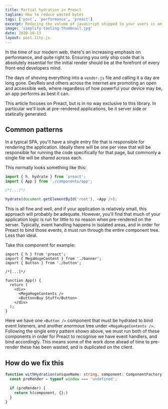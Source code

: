 ```yaml
---
title: Partial hydration in Preact
tagline: How to reduce wasted bytes
tags: ['post', 'performance', 'preact']
excerpt: Reducing the volume of javascript shipped to your users is an ongoing concern, here's one way of approaching this.
image: 'simplify-tooling-thumbnail.jpg'
date: 2020-10-13
layout: post.11ty.js
---
```


In the time of our modern web, there's an increasing emphasis on performance, and quite right to. Ensuring you only ship code that is absolutely essential for the initial render should be at the forefront of every front-end developers mind.

The days of shoving everything into a `vendor.js` file and calling it a day are long gone. DevRels and others across the internet are promoting an open and accessible web, where regardless of how powerful your device may be, an app performs as best it can.

This article focuses on Preact, but is in no way exclusive to this library. In particular we'll look at pre-rendered applications, be it server side or statically generated.

## Common patterns

In a typical SPA, you'll have a single entry file that is responsible for rendering the application. Ideally there will be one per view that will be responsible for running the code specifically for that page, but commonly a single file will be shared across each.

This normally looks something like this:

```typescript
import { h, hydrate } from 'preact';
import { App } from './components/app';

/*[...]*/

hydrate(document.getElementById('root'), <App />);
```

This is all fine and well, and if your application is relatively small, this approach will probably be adequate. However, you'll find that much of your application logic is run for little to no reason when pre-rendered on the server. Typically, event handling happens in isolated areas, and in order for Preact to bind those events, it must run through the entire component tree. Less than ideal.

Take this component for example:

```tsx
import { h } from 'preact';
import { MegaHugeContent } from './banner';
import { Button } from './button';

/*[...]*/

function App() {
  return (
    <div>
      <MegaHugeContents />
      <Button>Buy Stuff</Button>
    </div>
  );
}
```

Here we have one `<Button />` component that must be hydrated to bind event listeners, and another _enormous_ tree under `<MegaHugeContents />`. Following the single entry pattern shown above, we must run both of these components in order for Preact to recognise we have event handlers, and bind accordingly. This means some of the work done ahead of time to pre-render these has been wasted, and is duplicated on the client.

## How do we fix this

```typescript
function withHydration(uniqueName: string, component: ComponentFactory) {
  const preRender = typeof window === 'undefined';

  if (preRender) {
    return h(component, {};)
  }
}
```
